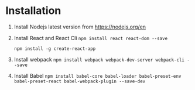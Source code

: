 # Installation

1.  Install Nodejs latest version from https://nodejs.org/en

2.  Install React and React Cli
    `npm install react react-dom --save`

    `npm install -g create-react-app`

3.  Install webpack
    `npm install webpack webpack-dev-server webpack-cli --save`

4.  Install Babel
    `npm install babel-core babel-loader babel-preset-env babel-preset-react babel-webpack-plugin --save-dev`
